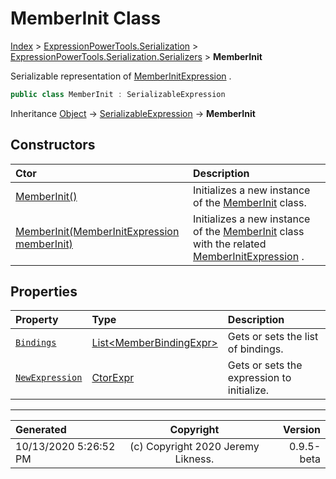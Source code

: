 ﻿# MemberInit Class

[Index](../index.md) > [ExpressionPowerTools.Serialization](ExpressionPowerTools.Serialization.a.md) > [ExpressionPowerTools.Serialization.Serializers](ExpressionPowerTools.Serialization.Serializers.n.md) > **MemberInit**

Serializable representation of [MemberInitExpression](https://docs.microsoft.com/dotnet/api/system.linq.expressions.memberinitexpression) .

```csharp
public class MemberInit : SerializableExpression
```

Inheritance [Object](https://docs.microsoft.com/dotnet/api/system.object) → [SerializableExpression](ExpressionPowerTools.Serialization.Serializers.SerializableExpression.cs.md) → **MemberInit**

## Constructors

| Ctor | Description |
| :-- | :-- |
| [MemberInit()](ExpressionPowerTools.Serialization.Serializers.MemberInit.ctor.md#memberinit) | Initializes a new instance of the [MemberInit](ExpressionPowerTools.Serialization.Serializers.MemberInit.cs.md) class. |
| [MemberInit(MemberInitExpression memberInit)](ExpressionPowerTools.Serialization.Serializers.MemberInit.ctor.md#memberinitmemberinitexpression-memberinit) | Initializes a new instance of the [MemberInit](ExpressionPowerTools.Serialization.Serializers.MemberInit.cs.md) class with            the related [MemberInitExpression](https://docs.microsoft.com/dotnet/api/system.linq.expressions.memberinitexpression) . |
## Properties

| Property | Type | Description |
| :-- | :-- | :-- |
| [`Bindings`](ExpressionPowerTools.Serialization.Serializers.MemberInit.Bindings.prop.md) | [List&lt;MemberBindingExpr>](https://docs.microsoft.com/dotnet/api/system.collections.generic.list-1) | Gets or sets the list of bindings. |
| [`NewExpression`](ExpressionPowerTools.Serialization.Serializers.MemberInit.NewExpression.prop.md) | [CtorExpr](ExpressionPowerTools.Serialization.Serializers.CtorExpr.cs.md) | Gets or sets the expression to initialize. |


---

| Generated | Copyright | Version |
| :-- | :-: | --: |
| 10/13/2020 5:26:52 PM | (c) Copyright 2020 Jeremy Likness. | 0.9.5-beta |
